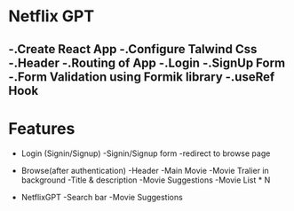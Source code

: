 # Netflix GPT

-.Create React App
-.Configure Talwind Css 
-.Header
-.Routing of App
-.Login
-.SignUp Form
-.Form Validation using Formik library
-.useRef Hook
- 

# Features

- Login (Signin/Signup)
  -Signin/Signup form
  -redirect to browse page

- Browse(after authentication)
  -Header
  -Main Movie
  -Movie Tralier in background
  -Title & description
  -Movie Suggestions
  -Movie List \* N
- NetflixGPT
  -Search bar
  -Movie Suggestions
